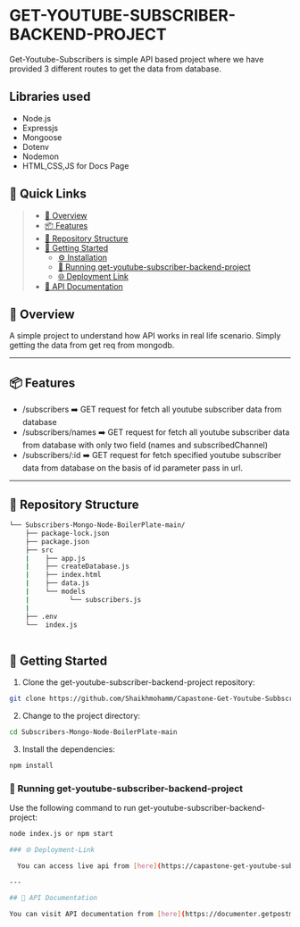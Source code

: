# GET-YOUTUBE-SUBSCRIBER-BACKEND-PROJECT
Get-Youtube-Subscribers is simple API based project where we have provided 3 different routes to get the data from database.

## Libraries used
- Node.js
- Expressjs
- Mongoose
- Dotenv
- Nodemon
- HTML,CSS,JS for Docs Page


## 🔗 Quick Links

> - [📍 Overview](#-overview)
> - [📦 Features](#-features)
> - [📂 Repository Structure](#-repository-structure)
> - [🚀 Getting Started](#-getting-started)
>   - [⚙️ Installation](#️-installation)
>   - [🤖 Running get-youtube-subscriber-backend-project](#-running-get-youtube-subscriber-backend-project)
>   - [🌐 Deployment Link](#-deployment-link)
> - [📄 API Documentation](#-api-documentation)


## 📍 Overview

A simple project to understand how API works in real life scenario.
Simply getting the data from get req from mongodb.

---

## 📦 Features

- /subscribers ➡️ GET request for fetch all youtube subscriber data from database
- /subscribers/names ➡️ GET request for fetch all youtube subscriber data from database with only two field (names and subscribedChannel)
- /subscribers/:id ➡️ GET request for fetch specified youtube subscriber data from database on the basis of id parameter pass in url.

---

## 📂 Repository Structure

```sh
└── Subscribers-Mongo-Node-BoilerPlate-main/
    ├── package-lock.json
    ├── package.json
    ├── src
    |    ├── app.js
    |    ├── createDatabase.js
    |    ├── index.html
    |    ├── data.js
    |    └── models
    |          └── subscribers.js
    |   
    ├── .env
    └──  index.js
    

```

## 🚀 Getting Started

1. Clone the get-youtube-subscriber-backend-project repository:

```sh
git clone https://github.com/Shaikhmohamm/Capastone-Get-Youtube-Subbscribers.git
```

2. Change to the project directory:

```sh
cd Subscribers-Mongo-Node-BoilerPlate-main
```

3. Install the dependencies:

```sh
npm install
```

### 🤖 Running get-youtube-subscriber-backend-project

Use the following command to run get-youtube-subscriber-backend-project:

```sh
node index.js or npm start

### 🌐 Deployment-Link

  You can access live api from [here](https://capastone-get-youtube-subbscribers.onrender.com/)

---

## 📄 API Documentation

You can visit API documentation from [here](https://documenter.getpostman.com/view/32824294/2sA35D5iVy)